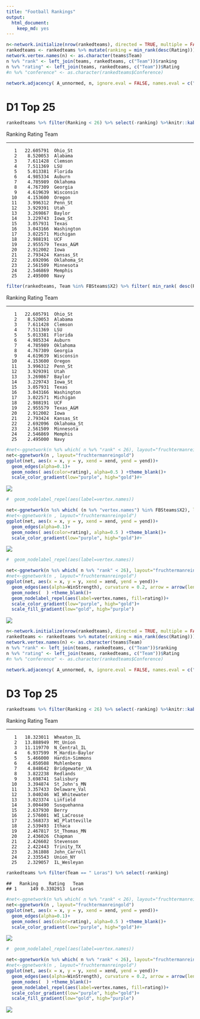 ```yaml
---
title: "Football Rankings"
output: 
  html_document: 
    keep_md: yes
---
```








```r
n<-network.initialize(nrow(rankedteams), directed = TRUE, multiple = FALSE, loops = TRUE)
rankedteams <- rankedteams %>% mutate(ranking = min_rank(desc(Rating)))
network.vertex.names(n) <- as.character(teams$Team)
n %v% "rank" <- left_join(teams, rankedteams, c("Team"))$ranking
n %v% "rating" <- left_join(teams, rankedteams, c("Team"))$Rating
#n %v% "conference" <- as.character(rankedteams$Conference)

network.adjacency( A_unnormed, n, ignore.eval = FALSE, names.eval = c("WinStrength"))
```

# D1 Top 25 


```r
rankedteams %>% filter(Ranking < 26) %>% select(-ranking) %>%knitr::kable()
```



 Ranking      Rating  Team        
--------  ----------  ------------
       1   22.605791  Ohio_St     
       2    8.520053  Alabama     
       3    7.611428  Clemson     
       4    7.511369  LSU         
       5    5.013381  Florida     
       6    4.985334  Auburn      
       7    4.785989  Oklahoma    
       8    4.767309  Georgia     
       9    4.619639  Wisconsin   
      10    4.153600  Oregon      
      11    3.996312  Penn_St     
      12    3.929391  Utah        
      13    3.269867  Baylor      
      14    3.229743  Iowa_St     
      15    3.057931  Texas       
      16    3.043166  Washington  
      17    3.022571  Michigan    
      18    2.988191  UCF         
      19    2.955579  Texas_A&M   
      20    2.912002  Iowa        
      21    2.793424  Kansas_St   
      22    2.692096  Oklahoma_St 
      23    2.561509  Minnesota   
      24    2.546869  Memphis     
      25    2.495000  Navy        


```r
filter(rankedteams, Team %in% FBSteams$X2) %>% filter( min_rank( desc(Rating)) <26) %>% select(-ranking) %>% knitr::kable()
```



 Ranking      Rating  Team        
--------  ----------  ------------
       1   22.605791  Ohio_St     
       2    8.520053  Alabama     
       3    7.611428  Clemson     
       4    7.511369  LSU         
       5    5.013381  Florida     
       6    4.985334  Auburn      
       7    4.785989  Oklahoma    
       8    4.767309  Georgia     
       9    4.619639  Wisconsin   
      10    4.153600  Oregon      
      11    3.996312  Penn_St     
      12    3.929391  Utah        
      13    3.269867  Baylor      
      14    3.229743  Iowa_St     
      15    3.057931  Texas       
      16    3.043166  Washington  
      17    3.022571  Michigan    
      18    2.988191  UCF         
      19    2.955579  Texas_A&M   
      20    2.912002  Iowa        
      21    2.793424  Kansas_St   
      22    2.692096  Oklahoma_St 
      23    2.561509  Minnesota   
      24    2.546869  Memphis     
      25    2.495000  Navy        


```r
#net<-ggnetwork(n %s% which( n %v% "rank" < 26), layout="fruchtermanreingold")
net<-ggnetwork(n , layout="fruchtermanreingold")
ggplot(net, aes(x = x, y = y, xend = xend, yend = yend))+
  geom_edges(alpha=0.1)+
  geom_nodes( aes(color=rating), alpha=0.5 ) +theme_blank()+
  scale_color_gradient(low="purple", high="gold")#+
```

![](RankAndNetwork_files/figure-html/plotNetwork-1.png)<!-- -->

```r
#  geom_nodelabel_repel(aes(label=vertex.names))
```



```r
net<-ggnetwork(n %s% which( (n %v% "vertex.names") %in% FBSteams$X2), layout="fruchtermanreingold")
#net<-ggnetwork(n , layout="fruchtermanreingold")
ggplot(net, aes(x = x, y = y, xend = xend, yend = yend))+
  geom_edges(alpha=0.1)+
  geom_nodes( aes(color=rating), alpha=0.5 ) +theme_blank()+
  scale_color_gradient(low="purple", high="gold")#+
```

![](RankAndNetwork_files/figure-html/plotNetworkFBS-1.png)<!-- -->

```r
#  geom_nodelabel_repel(aes(label=vertex.names))
```



```r
net<-ggnetwork(n %s% which( n %v% "rank" < 26), layout="fruchtermanreingold")
#net<-ggnetwork(n , layout="fruchtermanreingold")
ggplot(net, aes(x = x, y = y, xend = xend, yend = yend))+
  geom_edges(aes(alpha=WinStrength), curvature = 0.2, arrow = arrow(length=unit(2, "points")))+
  geom_nodes(  ) +theme_blank()+
  geom_nodelabel_repel(aes(label=vertex.names, fill=rating))+
  scale_color_gradient(low="purple", high="gold")+
  scale_fill_gradient(low="gold", high="purple")
```

![](RankAndNetwork_files/figure-html/plottop25-1.png)<!-- -->






```r
n<-network.initialize(nrow(rankedteams), directed = TRUE, multiple = FALSE, loops = TRUE)
rankedteams <- rankedteams %>% mutate(ranking = min_rank(desc(Rating)))
network.vertex.names(n) <- as.character(teams$Team)
n %v% "rank" <- left_join(teams, rankedteams, c("Team"))$ranking
n %v% "rating" <- left_join(teams, rankedteams, c("Team"))$Rating
#n %v% "conference" <- as.character(rankedteams$Conference)

network.adjacency( A_unnormed, n, ignore.eval = FALSE, names.eval = c("WinStrength"))
```

# D3 Top 25 


```r
rankedteams %>% filter(Ranking < 26) %>% select(-ranking) %>%knitr::kable()
```



 Ranking      Rating  Team            
--------  ----------  ----------------
       1   18.323011  Wheaton_IL      
       2   13.888949  Mt_Union        
       3   11.119770  N_Central_IL    
       4    6.937599  M_Hardin-Baylor 
       5    5.466000  Hardin-Simmons  
       6    4.850508  Muhlenberg      
       7    4.848642  Bridgewater_VA  
       8    3.822238  Redlands        
       9    3.698741  Salisbury       
      10    3.394874  St_John's_MN    
      11    3.357433  Delaware_Val    
      12    3.040246  WI_Whitewater   
      13    3.023374  Linfield        
      14    3.004490  Susquehanna     
      15    2.637930  Berry           
      16    2.576001  WI_LaCrosse     
      17    2.568373  WI_Platteville  
      18    2.539493  Ithaca          
      19    2.467817  St_Thomas_MN    
      20    2.436026  Chapman         
      21    2.426602  Stevenson       
      22    2.422443  Trinity_TX      
      23    2.361808  John_Carroll    
      24    2.335543  Union_NY        
      25    2.329057  IL_Wesleyan     

```r
rankedteams %>% filter(Team == " Loras") %>% select(-ranking)
```

```
##   Ranking    Rating   Team
## 1     149 0.3302913  Loras
```




```r
#net<-ggnetwork(n %s% which( n %v% "rank" < 26), layout="fruchtermanreingold")
net<-ggnetwork(n , layout="fruchtermanreingold")
ggplot(net, aes(x = x, y = y, xend = xend, yend = yend))+
  geom_edges(alpha=0.1)+
  geom_nodes( aes(color=rating), alpha=0.5 ) +theme_blank()+
  scale_color_gradient(low="purple", high="gold")#+
```

![](RankAndNetwork_files/figure-html/plotNetworkD3-1.png)<!-- -->

```r
#  geom_nodelabel_repel(aes(label=vertex.names))
```



```r
net<-ggnetwork(n %s% which( n %v% "rank" < 26), layout="fruchtermanreingold")
#net<-ggnetwork(n , layout="fruchtermanreingold")
ggplot(net, aes(x = x, y = y, xend = xend, yend = yend))+
  geom_edges(aes(alpha=WinStrength), curvature = 0.2, arrow = arrow(length=unit(2, "points")))+
  geom_nodes(  ) +theme_blank()+
  geom_nodelabel_repel(aes(label=vertex.names, fill=rating))+
  scale_color_gradient(low="purple", high="gold")+
  scale_fill_gradient(low="gold", high="purple")
```

![](RankAndNetwork_files/figure-html/plottop25D3-1.png)<!-- -->
